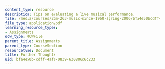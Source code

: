 ```yaml
---
content_type: resource
description: Tips on evaluating a live musical performance.
file: /media/courses/21m-263-music-since-1960-spring-2006/bfa4e50bcdff4af00839630806c6c233_further_thoughts.pdf
file_type: application/pdf
learning_resource_types:
- Assignments
ocw_type: OCWFile
parent_title: Assignments
parent_type: CourseSection
resourcetype: Document
title: Further Thoughts
uid: bfa4e50b-cdff-4af0-0839-630806c6c233
---
```

